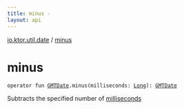 ```yaml
---
title: minus - 
layout: api
---
```


<div class='api-docs-breadcrumbs'><a href="index.html">io.ktor.util.date</a> / <a href="./minus.html">minus</a></div>

# minus

<div class="signature"><code><span class="keyword">operator</span> <span class="keyword">fun </span><a href="-g-m-t-date/index.html"><span class="identifier">GMTDate</span></a><span class="symbol">.</span><span class="identifier">minus</span><span class="symbol">(</span><span class="parameterName" id="io.ktor.util.date$minus(io.ktor.util.date.GMTDate, kotlin.Long)/milliseconds">milliseconds</span><span class="symbol">:</span>&nbsp;<a href="https://kotlinlang.org/api/latest/jvm/stdlib/kotlin/-long/index.html"><span class="identifier">Long</span></a><span class="symbol">)</span><span class="symbol">: </span><a href="-g-m-t-date/index.html"><span class="identifier">GMTDate</span></a></code></div>

Subtracts the specified number of <a href="minus.html#io.ktor.util.date$minus(io.ktor.util.date.GMTDate, kotlin.Long)/milliseconds">milliseconds</a>

